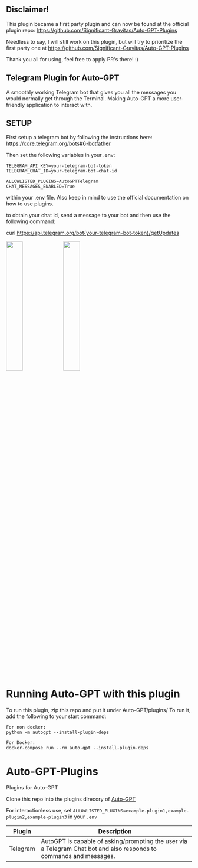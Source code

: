 ## Disclaimer!


This plugin became a first party plugin and can now be found at the official plugin repo:
https://github.com/Significant-Gravitas/Auto-GPT-Plugins





Needless to say, I will still work on this plugin, but will try to prioritize the first party one at https://github.com/Significant-Gravitas/Auto-GPT-Plugins

Thank you all for using, feel free to apply PR's there! :)





## Telegram Plugin for Auto-GPT

A smoothly working Telegram bot that gives you all the messages you would normally get through the Terminal.
Making Auto-GPT a more user-friendly application to interact with.


## SETUP
First setup a telegram bot by following the instructions here: https://core.telegram.org/bots#6-botfather

Then set the following variables in your .env:
```
TELEGRAM_API_KEY=your-telegram-bot-token
TELEGRAM_CHAT_ID=your-telegram-bot-chat-id

ALLOWLISTED_PLUGINS=AutoGPTTelegram
CHAT_MESSAGES_ENABLED=True

````
within your .env file.
Also keep in mind to use the official documentation on how to use plugins. 

to obtain your chat id, send a message to your bot and then use the following command:

curl https://api.telegram.org/bot{your-telegram-bot-token}/getUpdates


<img src="https://user-images.githubusercontent.com/11997278/233675629-fb582ab6-f89f-4837-82c4-c21744427266.png" width="30%" height="30%"> <img src="https://user-images.githubusercontent.com/11997278/233675683-eea9dd74-1c5e-436a-b745-95dff17c4951.png" width="30%" height="30%">

# Running Auto-GPT with this plugin

To run this plugin, zip this repo and put it under Auto-GPT/plugins/
To run it, add the following to your start command:
```
For non docker:
python -m autogpt --install-plugin-deps

For Docker:
docker-compose run --rm auto-gpt --install-plugin-deps
```

# Auto-GPT-Plugins

Plugins for Auto-GPT

Clone this repo into the plugins direcory of [Auto-GPT](https://github.dev/Significant-Gravitas/Auto-GPT)

For interactionless use, set `ALLOWLISTED_PLUGINS=example-plugin1,example-plugin2,example-plugin3` in your `.env`

| Plugin   | Description                                                                                                         |
|----------|---------------------------------------------------------------------------------------------------------------------|
| Telegram | AutoGPT is capable of asking/prompting the user via a Telegram Chat bot and also responds to commands and messages. |

